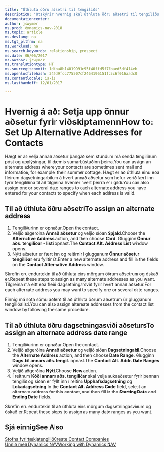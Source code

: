 ```yaml
---
title: "Úthluta öðru aðsetri til tengiliðs"
description: "Útskýrir hvernig skal úthluta öðru aðsetri til tengiliðs eða viðfangs, þangað sem stundum eru sendar upplýsingar til þeirra."
documentationcenter: 
author: jswymer
ms.prod: dynamics-nav-2018
ms.topic: article
ms.devlang: na
ms.tgt_pltfrm: na
ms.workload: na
ms.search.keywords: relationship, prospect
ms.date: 06/06/2017
ms.author: jswymer
ms.translationtype: HT
ms.sourcegitcommit: 1dfba8b14019991c95f40ffd5f7fbaed5df414eb
ms.openlocfilehash: 34fd9fcc775507cf2464196151fb5c6f016aadc0
ms.contentlocale: is-is
ms.lasthandoff: 12/01/2017

---
```

# <a name="how-to-set-up-alternative-addresses-for-contacts"></a><span data-ttu-id="05663-103">Hvernig á að: Setja upp önnur aðsetur fyrir viðskiptamenn</span><span class="sxs-lookup"><span data-stu-id="05663-103">How to: Set Up Alternative Addresses for Contacts</span></span>
<span data-ttu-id="05663-104">Hægt er að velja annað aðsetur þangað sem stundum má senda tengiliðum póst og upplýsingar, til dæmis sumarbústaðinn þeirra.</span><span class="sxs-lookup"><span data-stu-id="05663-104">You can assign an alternate address where your contacts are sometimes sent mail and information, for example, their summer cottage.</span></span> <span data-ttu-id="05663-105">Hægt er að úthluta einu eða fleirum dagsetningarbilum á hvert annað aðsetur sem hefur verið fært inn fyrir tengiliðina til að tilgreina hvenær hvert þeirra er í gildi.</span><span class="sxs-lookup"><span data-stu-id="05663-105">You can also assign one or several date ranges to each alternate address you have entered for your contacts to specify when each address is valid.</span></span>

## <a name="to-assign-an-alternate-address"></a><span data-ttu-id="05663-106">Til að úthluta öðru aðsetri</span><span class="sxs-lookup"><span data-stu-id="05663-106">To assign an alternate address</span></span>
1. <span data-ttu-id="05663-107">Tengiliðurinn er opnaður.</span><span class="sxs-lookup"><span data-stu-id="05663-107">Open the contact.</span></span>
2. <span data-ttu-id="05663-108">Veljið aðgerðina **Annað aðsetur** og veljið síðan **Spjald**.</span><span class="sxs-lookup"><span data-stu-id="05663-108">Choose the **Alternative Address** action, and then choose **Card**.</span></span> <span data-ttu-id="05663-109">Glugginn **Önnur aðs. tengiliðar - listi** opnast.</span><span class="sxs-lookup"><span data-stu-id="05663-109">The **Contact Alt. Address List** window opens.</span></span>
3. <span data-ttu-id="05663-110">Nýtt aðsetur er fært inn og reitirnir í glugganum **Önnur aðsetur tengiliðar** eru fylltir út.</span><span class="sxs-lookup"><span data-stu-id="05663-110">Enter a new alternate address and fill in the fields on the **Contact Alternative Address** window.</span></span>

<span data-ttu-id="05663-111">Skrefin eru endurtekin til að úthluta eins mörgum öðrum aðsetrum og óskað er.</span><span class="sxs-lookup"><span data-stu-id="05663-111">Repeat these steps to assign as many alternate addresses as you want.</span></span> <span data-ttu-id="05663-112">Tilgreina má eitt eða fleiri dagsetningarsvið fyrir hvert annað aðsetur.</span><span class="sxs-lookup"><span data-stu-id="05663-112">For each alternate address you may want to specify one or several date ranges.</span></span>

<span data-ttu-id="05663-113">Einnig má nota sömu aðferð til að úthluta öðrum aðsetrum úr glugganum tengiliðalisti.</span><span class="sxs-lookup"><span data-stu-id="05663-113">You can also assign alternate addresses from the contact list window by following the same procedure.</span></span>

## <a name="to-assign-an-alternate-address-date-range"></a><span data-ttu-id="05663-114">Til að úthluta öðru dagsetningasviði aðseturs</span><span class="sxs-lookup"><span data-stu-id="05663-114">To assign an alternate address date range</span></span>
1. <span data-ttu-id="05663-115">Tengiliðurinn er opnaður.</span><span class="sxs-lookup"><span data-stu-id="05663-115">Open the contact.</span></span>
2. <span data-ttu-id="05663-116">Veljið aðgerðina **Annað aðsetur** og veljið síðan **Dagsetningabil**.</span><span class="sxs-lookup"><span data-stu-id="05663-116">Choose the **Alternate Address** action, and then choose **Date Range**.</span></span> <span data-ttu-id="05663-117">Glugginn **Dags.bil annars aðs. tengil.** opnast.</span><span class="sxs-lookup"><span data-stu-id="05663-117">The **Contact Alt. Addr. Date Ranges** window opens.</span></span>
3. <span data-ttu-id="05663-118">Veljið aðgerðina **Nýtt**.</span><span class="sxs-lookup"><span data-stu-id="05663-118">Choose **New** action.</span></span>
4. <span data-ttu-id="05663-119">Í reitnum **Kóði annars aðs. tengiliðar** skal velja aukaaðsetur fyrir þennan tengilið og síðan er fyllt inn í reitina **Upphafsdagsetning** og **Lokadagsetning**.</span><span class="sxs-lookup"><span data-stu-id="05663-119">In the **Contact Alt. Address Code** field, select an alternate address for this contact, and then fill in the **Starting Date** and **Ending Date** fields.</span></span>

<span data-ttu-id="05663-120">Skrefin eru endurtekin til að úthluta eins mörgum dagsetningasviðum og óskað er.</span><span class="sxs-lookup"><span data-stu-id="05663-120">Repeat these steps to assign as many date ranges as you want.</span></span>

## <a name="see-also"></a><span data-ttu-id="05663-121">Sjá einnig</span><span class="sxs-lookup"><span data-stu-id="05663-121">See Also</span></span>
[<span data-ttu-id="05663-122">Stofna fyrirtækjatengilið</span><span class="sxs-lookup"><span data-stu-id="05663-122">Create Contact Companies</span></span>](marketing-create-contact-companies.md)  
[<span data-ttu-id="05663-123">Unnið með Dynamics NAV</span><span class="sxs-lookup"><span data-stu-id="05663-123">Working with Dynamics NAV</span></span>](ui-work-product.md)

